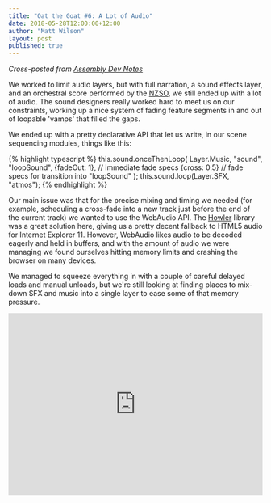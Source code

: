 ```yaml
---
title: "Oat the Goat #6: A Lot of Audio"
date: 2018-05-28T12:00:00+12:00
author: "Matt Wilson"
layout: post
published: true
---
```


*Cross-posted from [Assembly Dev Notes](http://assemblyltd.com/devnotes/)*

We worked to limit audio layers, but with full narration, a sound effects layer, and an orchestral score performed by the [NZSO](https://www.nzso.co.nz/), we still ended up with a lot of audio. The sound designers really worked hard to meet us on our constraints, working up a nice system of fading feature segments in and out of loopable 'vamps' that filled the gaps.

We ended up with a pretty declarative API that let us write, in our scene sequencing modules, things like this:

{% highlight typescript %}
this.sound.onceThenLoop(
    Layer.Music, "sound", "loopSound",
    {fadeOut: 1}, // immediate fade specs
    {cross: 0.5} // fade specs for transition into "loopSound"
);
this.sound.loop(Layer.SFX, "atmos");
{% endhighlight %}

Our main issue was that for the precise mixing and timing we needed (for example, scheduling a cross-fade into a new track just before the end of the current track) we wanted to use the WebAudio API. The [Howler](https://howlerjs.com/) library was a great solution here, giving us a pretty decent fallback to HTML5 audio for Internet Explorer 11. However, WebAudio likes audio to be decoded eagerly and held in buffers, and with the amount of audio we were managing we found ourselves hitting memory limits and crashing the browser on many devices.

We managed to squeeze everything in with a couple of careful delayed loads and manual unloads, but we're still looking at finding places to mix-down SFX and music into a single layer to ease some of that memory pressure.

<iframe src="https://player.vimeo.com/video/272704157?color=e34c46&title=0&byline=0&portrait=0" width="640" height="360" frameborder="0" webkitallowfullscreen mozallowfullscreen allowfullscreen style="width: 100%;"></iframe>